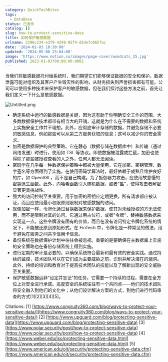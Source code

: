 ```yaml
---
category: QuickTechBites
tags:
  - DataBase
status: 已发布
catalog: []
slug: how-to-protect-sensitive-data
title: 如何保护敏感数据
urlname: 2396c234-e3f9-4248-85f4-d5de7c665fac
date: '2024-01-03 18:30:00'
updated: '2024-05-08 23:04:00'
image: 'https://www.notion.so/images/page-cover/woodcuts_15.jpg'
published: 2023-01-03T08:00:00.000Z
---
```


当我们将敏感数据托付给系统时，我们期望它们能够保证数据的安全和保护。数据泄露可能对组织及其客户产生毁灭性的影响，从财务损失到声誉损害都有可能。公司可以使用多种技术来保护客户的敏感数据，但在我们探讨这些方法之前，首先让我们定义一下什么是敏感数据。


![Untitled.png](https://prod-files-secure.s3.us-west-2.amazonaws.com/5d24fe63-e567-4804-86f9-9fdc62e13082/aa7e6578-50d6-4f37-a4e4-28071bd0fba3/Untitled.png?X-Amz-Algorithm=AWS4-HMAC-SHA256&X-Amz-Content-Sha256=UNSIGNED-PAYLOAD&X-Amz-Credential=ASIAZI2LB466YE4Z24FH%2F20250331%2Fus-west-2%2Fs3%2Faws4_request&X-Amz-Date=20250331T053940Z&X-Amz-Expires=3600&X-Amz-Security-Token=IQoJb3JpZ2luX2VjEDUaCXVzLXdlc3QtMiJHMEUCIBkuUCoM6FXSqhTEjv7AKRnjCnI5IjmJVDRiUKIcBGtHAiEAnAyz6UUaWgJAI5XubkjC9OODVpmsdWUZu2q0ypSsvOQqiAQInv%2F%2F%2F%2F%2F%2F%2F%2F%2F%2FARAAGgw2Mzc0MjMxODM4MDUiDOVTDg3bXf8DNhNwBSrcA4sPwveBfW6iXGzLupnz1M%2BgJKDUAG2zwet8pbWipES8rXRUoNFHzVrvpxTK3rAjWYSmJivD8OFfKeFevXgqO%2F16f5sR9zBk%2FVhrT5yRjv%2BMSZCI50a5T3GKPkVwbHWhpgihQs%2B1mXmAJqw2IB8Rm7TJQJDjPGVIzsi9yeIG9HvCaKUdmkEoHDtel3arfq%2FAJ8AHsiSdJVTEcsz5akQqiWowA%2FVF3nSsnBqklMmYTijnheGyyp3iXKxwoch2YdNBIOLrS20NkWuOdhmWuDelsePwSotlOXIEAlp4s0jL5jbUaQf%2BzoVPQ%2B9gw78Y8KvMjFfr6bXDSJq9ANxKUoab9q4i%2BAVvXU4UsIxddpHW6LBPtDj4evVYKwMXBFO7lao61JYTP49VI8ufTNNDCXPTFYvMUKw7GGQslwaqzvs5cfSxqP4gg7nmX2WqCxUrxC68j9eHqZCJThCK3LglBSAD4axPJv5D3Bf%2ByXFgQ1mIuqlorylo7wyq0kgQD%2FeJcvr1hQJgdn3ZsIJaxjIlfPsyxFktuimcJWz71Hr5vidVRqIGZ4%2FT%2FzNKuBWTkJ0DmKr1GVD2uwMUdD3JCXtXYI8TrpPQKux9tCSbkE3YdS3rbsyqBC8untqq9HZeUnJVMJ7JqL8GOqUB1dl7ZePh8ucXEa7HoglvRB%2BO4qlyypF0zFrl2v4NTZ0pbAf%2FzmeA42sgsc2FkmPPp%2BjXjLMpN5FXNhJYWidim%2FHFYs48q2iXGOPDYX0iXqoeFt0JNLijX9lA5024qrS5TEilmvscmNvjXCzdQCUNlaR0V5bRZNCiTX6ODp0fQ6Xv7LyEgBkyH4h4ECUBRNdN0XGTy2CPc6QtbVaw3fWDaW8gDuAx&X-Amz-Signature=c2178dae8654f78d1a44790ab526a2f8a205a9d0ae36c61646a922faca5e95fe&X-Amz-SignedHeaders=host&x-id=GetObject)

- 确定系统中运行的敏感数据是关键，因为这有助于你明确安全工作的范围。大多数数据保护技术都带有相当大的开销，这就是为什么在不需要的数据和系统上实施安全工作并不理想。此外，应彻底审计存储的数据，并避免存储不必要的敏感信息，例如那些可以从第三方服务获取的信息；这可以减少你的安全需求。
- 加密是数据保护的典型策略。它在静态（数据存储在数据库中）和传输（通过网络发送）时进行，使用如 TSL 等协议。即使数据被泄露或拦截，加密也使得除了那些被授权查看的人之外，任何人都无法阅读。
- 密码学在几乎每一种数据保护策略中都被大量使用。它在加密、密钥管理、数字签名等方面得到了实施。在使用密码学算法时，最好依赖于成熟且维护良好的库，如 OpenSSL，而不是自己构建。为了抵御暴力攻击，应使用故意慢的密钥派生函数。此外，向哈希函数引入随机数据，或者"盐"，使得攻击者解密显著更具挑战性。
- 强大的访问控制至关重要。用于加密的密钥应定期更换，所有请求都应被认证，而且应使用最小权限原则限制对敏感数据的访问。
- 就像加密一样，令牌化通过替换数据来保护数据，使其对未经授权的方无法使用，而不是限制对其的访问。它通过用占位符，或者"令牌"，替换敏感数据来实现这一点。这些令牌没有固有的价值，而且在没有访问特定令牌化系统的情况下，不能被还原到原始形式。在 FinTech 中，令牌化是一种常见的做法，用于避免在服务之间共享信用卡信息。
- 备份系统在数据保护计划中往往会被忽视。重要的是要确保在主数据库上实施的安全策略也在备份存储系统上得到实施。
- 进行定期的审计是必要的，以确保系统符合最新和最有效的安全实践。通过持续的监控，技术团队可以在它们成为主要威胁之前，识别并解决潜在的漏洞。此外，持续的培训和教育对于提高技术团队的技能以及了解新出现的安全威胁至关重要。
- 保护敏感数据远非"设定并忘记"的任务，它需要一个持续的过程，需要在全方位上对安全进行承诺。高度安全的系统往往有一个共同点——他们的技术团队将安全融入到他们的文化中；从他们设计解决方案的方式，到他们进行代码审查的方式[1][2][3][4][5]。

Citations:
[1] [https://www.congruity360.com/blog/ways-to-protect-your-sensitive-data/](https://www.congruity360.com/blog/ways-to-protect-your-sensitive-data/)
[2] [https://www.upguard.com/blog/protecting-sensitive-data](https://www.upguard.com/blog/protecting-sensitive-data)
[3] [https://www.polar.security/post/how-to-protect-sensitive-data](https://www.polar.security/post/how-to-protect-sensitive-data)
[4] [https://www.weber.edu/iso/protecting-sensitive-data.html](https://www.weber.edu/iso/protecting-sensitive-data.html)
[5] [https://www.american.edu/oit/security/protecting-sensitive-data.cfm](https://www.american.edu/oit/security/protecting-sensitive-data.cfm)

